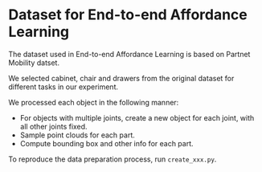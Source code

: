 # Dataset for End-to-end Affordance Learning

The dataset used in End-to-end Affordance Learning is based on Partnet Mobility datset.

We selected cabinet, chair and drawers from the original dataset for different tasks in our experiment.

We processed each object in the following manner:

- For objects with multiple joints, create a new object for each joint, with all other joints fixed.
- Sample point clouds for each part.
- Compute bounding box and other info for each part.

To reproduce the data preparation process, run `create_xxx.py`.